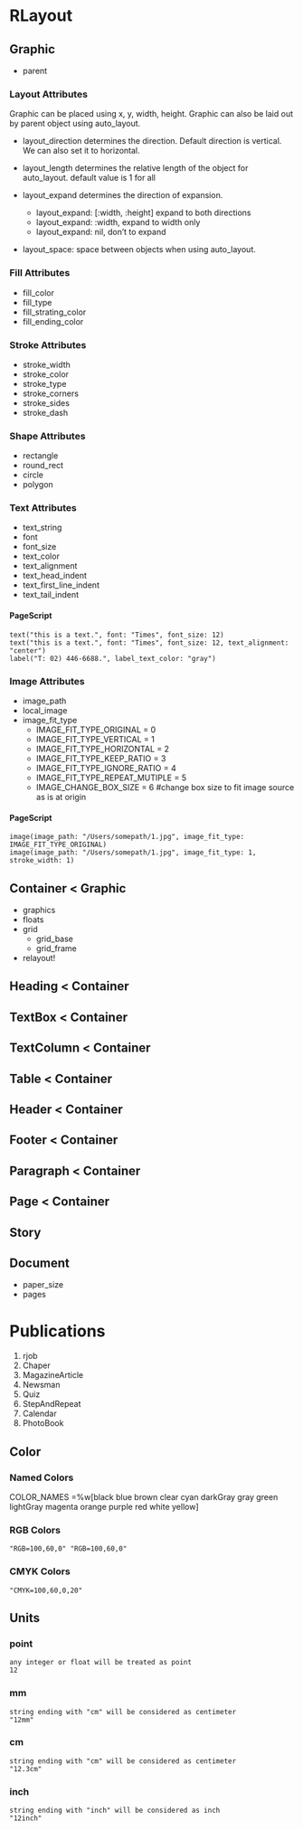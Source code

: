 
# RLayout

## Graphic
- parent

### Layout Attributes
Graphic can be placed using x, y, width, height.
Graphic can also be laid out by parent object using auto_layout.

- layout_direction determines the direction. Default direction is vertical. We can also set it to horizontal.

- layout_length  determines the relative length of the object for auto_layout.
default value is 1 for all

- layout_expand determines the direction of expansion.
	- layout_expand: [:width, :height] expand to both directions
	- layout_expand: :width, expand to width only
	- layout_expand: nil, don’t to expand

- layout_space: space between objects when using auto_layout.

### Fill Attributes
- fill_color
- fill_type
- fill_strating_color
- fill_ending_color

### Stroke Attributes
- stroke_width
- stroke_color
- stroke_type
- stroke_corners
- stroke_sides
- stroke_dash

### Shape Attributes
- rectangle
- round_rect
- circle
- polygon

### Text Attributes
- text_string
- font
- font_size
- text_color
- text_alignment
- text_head_indent
- text_first_line_indent
- text_tail_indent

#### PageScript
	text("this is a text.", font: "Times", font_size: 12)
	text("this is a text.", font: "Times", font_size: 12, text_alignment: "center")
	label("T: 02) 446-6688.", label_text_color: "gray")

### Image Attributes
- image_path
- local_image
- image_fit_type
	- IMAGE_FIT_TYPE_ORIGINAL       = 0
	- IMAGE_FIT_TYPE_VERTICAL       = 1
	- IMAGE_FIT_TYPE_HORIZONTAL     = 2
	- IMAGE_FIT_TYPE_KEEP_RATIO     = 3
	- IMAGE_FIT_TYPE_IGNORE_RATIO   = 4
	- IMAGE_FIT_TYPE_REPEAT_MUTIPLE = 5
	- IMAGE_CHANGE_BOX_SIZE         = 6 #change box size to fit image source as is at origin

#### PageScript
	image(image_path: "/Users/somepath/1.jpg", image_fit_type: IMAGE_FIT_TYPE_ORIGINAL)
	image(image_path: "/Users/somepath/1.jpg", image_fit_type: 1, stroke_width: 1)

## Container < Graphic
- graphics
- floats
- grid
	- grid_base
	- grid_frame
- relayout!

## Heading < Container
## TextBox < Container
## TextColumn < Container
## Table < Container
## Header < Container
## Footer < Container
## Paragraph < Container

## Page < Container

## Story

## Document
- paper_size
- pages


# Publications
1. rjob
1. Chaper
1. MagazineArticle
1. Newsman
1. Quiz
1. StepAndRepeat
1. Calendar
1. PhotoBook


## Color
### Named Colors
COLOR_NAMES =%w[black blue brown clear cyan darkGray gray green lightGray magenta orange purple red white yellow]

### RGB Colors
	"RGB=100,60,0" "RGB=100,60,0"

### CMYK Colors
    "CMYK=100,60,0,20"


## Units
### point
	any integer or float will be treated as point
	12
### mm
	string ending with "cm" will be considered as centimeter
	"12mm"
### cm
	string ending with "cm" will be considered as centimeter
	"12.3cm"
### inch
	string ending with "inch" will be considered as inch
	"12inch"

